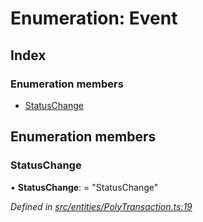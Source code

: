 # Enumeration: Event

## Index

### Enumeration members

* [StatusChange](_entities_polytransaction_.event.md#statuschange)

## Enumeration members

###  StatusChange

• **StatusChange**: = "StatusChange"

*Defined in [src/entities/PolyTransaction.ts:19](https://github.com/PolymathNetwork/polymath-sdk/blob/e8bbc1e/src/entities/PolyTransaction.ts#L19)*
